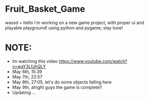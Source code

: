 # Fruit_Basket_Game
wassd = hello
i'm working on a new game project, with proper ui and playable playground!
using python and pygame;
stay tune!

# NOTE: 
- Im watching this video https://www.youtube.com/watch?v=waY3LfJhQLY
- May 6th, 15:39
- May 7th, 22:57
- May 8th, 27:05, let's do some objects falling here
- May 9th, alright guys the game is complete!!
- Updating ...
